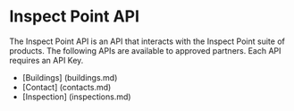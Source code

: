 # Inspect Point API
The Inspect Point API is an API that interacts with the Inspect Point suite of products.  The following APIs are available to approved partners.  Each API requires an API Key.

* [Buildings] (buildings.md)
* [Contact] (contacts.md)
* [Inspection] (inspections.md)
